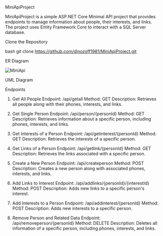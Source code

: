 MiniApiProject

MiniApiProject is a simple ASP.NET Core Minimal API project that provides endpoints to manage information about people, their interests, and links. The project uses Entity Framework Core to interact with a SQL Server database.


Clone the Repository

   bash
   git clone https://github.com/dinozoff1981/MiniApiProject.git

ER Diagram


![MiniApi](https://github.com/dinozoff1981/MiniApiProject/assets/51277761/e93aa9b1-e05d-453a-90d0-c441fc8ecbf2)



UML Diagram

Endpoints
1. Get All People
Endpoint: /api/getall
Method: GET
Description: Retrieves all people along with their phones, interests, and links.

2. Get Single Person
Endpoint: /api/person/{personId}
Method: GET
Description: Retrieves information about a specific person, including phones, interests, and links.

3. Get Interests of a Person
Endpoint: /api/getinterest/{personId}
Method: GET
Description: Retrieves the interests of a specific person.

4. Get Links of a Person
Endpoint: /api/getlink/{personId}
Method: GET
Description: Retrieves the links associated with a specific person.

5. Create a New Person
Endpoint: /api/createperson
Method: POST
Description: Creates a new person along with associated phones, interests, and links.

6. Add Links to Interest
Endpoint: /api/addlinks/{personId}/{interestId}
Method: POST
Description: Adds new links to a specific person's interest.


7. Add Interests to a Person
Endpoint: /api/addinterest/{personId}
Method: POST
Description: Adds new interests to a specific person.

8. Remove Person and Related Data
Endpoint: /api/removeperson/{personId}
Method: DELETE
Description: Deletes all information of a specific person, including phones, interests, and links.
